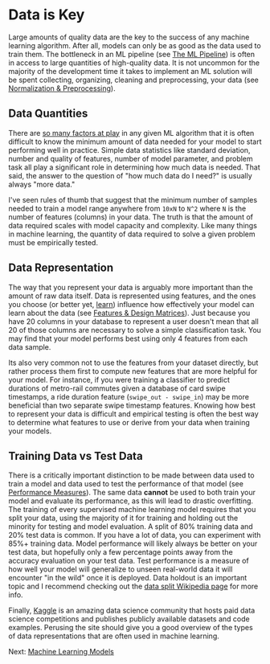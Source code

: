 # Data is Key

Large amounts of quality data are the key to the success of any machine learning algorithm. After all, models can only be as good as the data used to train them. The bottleneck in an ML pipeline (see [The ML Pipeline](the-ml-pipeline.html)) is often in access to large quantities of high-quality data. It is not uncommon for the majority of the development time it takes to implement an ML solution will be spent collecting, organizing, cleaning and preprocessing, your data (see [Normalization & Preprocessing](normalization-and-preprocessing.html)).

## Data Quantities

There are [so many factors at play](http://ai.stanford.edu/~zayd/why-is-machine-learning-hard.html) in any given ML algorithm that it is often difficult to know the minimum amount of data needed for your model to start performing well in practice. Simple data statistics like standard deviation, number and quality of features, number of model parameter, and problem task all play a significant role in determining how much data is needed. That said, the answer to the question of "how much data do I need?" is usually always "more data."

I've seen rules of thumb that suggest that the minimum number of samples needed to train a model range anywhere from `10xN` to `N^2` where `N` is the number of features (columns) in your data. The truth is that the amount of data required scales with model capacity and complexity.
<span class="marginal-note" data-info="Model capacity is the number of functions that a model can technically approximate. The more weights/parameters a model has the higher it's capacity will be, and therefore the more unique functions it can learn to approximate. The problem is that as the ability to learn more functions increases, so does the likelyhood that the function learned during training will not be the true function that represents the underlying data trying to be learned. Therefore a model with too many parameters can lead to overfitting."></span> Like many things in machine learning, the quantity of data required to solve a given problem must be empirically tested.
<span class="marginal-note" data-info="The truth is that there is so much that we don't yet understand about ML. We are at just the tip of the iceberg when it comes to ML discovery and understanding. We can mathematically prove that neural networks with unlimited neurons can model any function (see [General Purpose Algorithms](general-purpose-algorithms.html)), but we don't yet know how to systematically train them effectively. Huge progress has been made in this area recently, but ultimately ML researchers are poking around in the dark to find answers. Often solutions or techniques work but there is very little explanation or understanding as to why. It is for this reason that training ML models is sometimes considered more of an art than a science. If you're not sure how something will work the best solution is probably just to try it."></span>

<!-- > Marginal note: "must be empirically tested". Cover info currently in empirical-testing.md -->

## Data Representation

The way that you represent your data is arguably more important than the amount of raw data itself. Data is represented using features, and the ones you choose (or better yet, [learn](https://en.wikipedia.org/wiki/Feature_learning)) influence how effectively your model can learn about the data (see [Features & Design Matrices](features-and-design-matrices.html)). Just because you have 20 columns in your database to represent a user doesn't mean that all 20 of those columns are necessary to solve a simple classification task. You may find that your model performs best using only 4 features from each data sample.

Its also very common not to use the features from your dataset directly, but rather process them first to compute new features that are more helpful for your model. For instance, if you were training a classifier to predict durations of metro-rail commutes given a database of card swipe timestamps, a ride duration feature (`swipe_out - swipe_in`) may be more beneficial than two separate swipe timestamp features. Knowing how best to represent your data is difficult and empirical testing is often the best way to determine what features to use or derive from your data when training your models.

## Training Data vs Test Data

There is a critically important distinction to be made between data used to train a model and data used to test the performance of that model (see [Performance Measures](performance-measures.html)). The same data **cannot** be used to both train your model and evaluate its performance, as this will lead to drastic overfitting.
<span class="marginal-note" data-info='Overfitting means that your model capacity is too large and that it is memorizing your training data rather than learning to generalize, a quality needed to perform well on unseen data. The solution to overfitting is to use [regularization](regularization.html). The opposite of overfitting is underfitting. Underfitting occurs when model capacity is too small and the model is unable to learn patterns from the training data. The solution to underfitting is to increase model capacity, use more training data, and/or change your training data representation (see [Features and Design Matrices](features-and-design-matrices.html)).'></span>
The training of every supervised machine learning model requires that you split your data, using the majority of it for training and holding out the minority for testing and model evaluation. A split of 80% training data and 20% test data is common. If you have a lot of data, you can experiment with 85%+ training data. Model performance will likely always be better on your test data, but hopefully only a few percentage points away from the accuracy evaluation on your test data. Test performance is a measure of how well your model will generalize to unseen real-world data it will encounter "in the wild" once it is deployed. Data holdout is an important topic and I recommend checking out the [data split Wikipedia page](https://en.wikipedia.org/wiki/Training%2C_test%2C_and_validation_sets) for more info.

Finally, [Kaggle](https://kaggle.com) is an amazing data science community that hosts paid data science competitions and publishes publicly available datasets and code examples. Perusing the site should give you a good overview of the types of data representations that are often used in machine learning.

Next: [Machine Learning Models](machine-learning-models.html)
